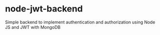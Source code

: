 # node-jwt-backend
Simple backend to implement authentication and authorization using Node JS and JWT with MongoDB

